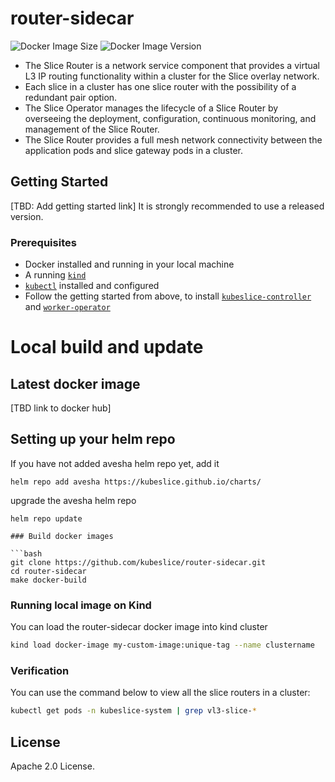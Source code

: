 # router-sidecar

![Docker Image Size](https://img.shields.io/docker/image-size/aveshasystems/kubeslice-router-sidecar/latest)
![Docker Image Version](https://img.shields.io/docker/v/aveshasystems/kubeslice-router-sidecar?sort=date)

* The Slice Router is a network service component that provides a virtual L3 IP routing functionality within a cluster for the Slice overlay network.
* Each slice in a cluster has one slice router with the possibility of a redundant pair option. 
* The Slice Operator manages the lifecycle of a Slice Router by overseeing the deployment, configuration,  continuous monitoring, and management of the Slice Router.
* The Slice Router provides a full mesh network connectivity between the application pods and slice gateway pods in a cluster. 

## Getting Started

[TBD: Add getting started link] 
It is strongly recommended to use a released version.

### Prerequisites

* Docker installed and running in your local machine
* A running [`kind`](https://kind.sigs.k8s.io/)
* [`kubectl`](https://kubernetes.io/docs/tasks/tools/) installed and configured
* Follow the getting started from above, to install [`kubeslice-controller`](https://github.com/kubeslice/kubeslice-controller) and [`worker-operator`](https://github.com/kubeslice/worker-operator)

# Local build and update 

## Latest docker image
[TBD link to docker hub]

## Setting up your helm repo

If you have not added avesha helm repo yet, add it

```console
helm repo add avesha https://kubeslice.github.io/charts/
```

upgrade the avesha helm repo

```console
helm repo update

### Build docker images

```bash
git clone https://github.com/kubeslice/router-sidecar.git
cd router-sidecar
make docker-build
```

### Running local image on Kind

You can load the router-sidecar docker image into kind cluster

```bash
kind load docker-image my-custom-image:unique-tag --name clustername
```

### Verification
You can use the command below to view all the slice routers in a cluster:

```bash
kubectl get pods -n kubeslice-system | grep vl3-slice-* 
```

## License

Apache 2.0 License.

